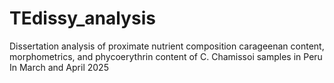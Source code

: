 # TEdissy_analysis
Dissertation analysis of proximate nutrient composition carageenan content, morphometrics, and phycoerythrin content of C. Chamissoi samples in Peru In March and April 2025
